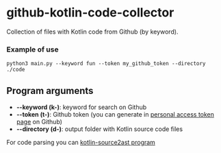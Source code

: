 # github-kotlin-code-collector

Collection of files with Kotlin code from Github (by keyword).

### Example of use

```
python3 main.py --keyword fun --token my_github_token --directory ./code
```

## Program arguments

- **--keyword (k-)**: keyword for search on Github
- **--token (t-)**: Github token (you can generate in [personal access token page](https://github.com/settings/tokens) on Github)
- **--directory (d-)**: output folder with Kotlin source code files

For code parsing you can [kotlin-source2ast program](https://github.com/PetukhovVictor/kotlin-source2ast)

